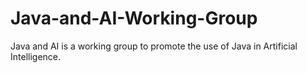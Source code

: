# Java-and-AI-Working-Group
Java and AI is a working group to promote the use of Java in Artificial Intelligence.
